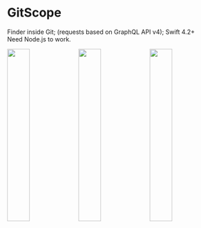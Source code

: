 # GitScope
Finder inside Git;  (requests based on GraphQL API v4); Swift 4.2+ <br/>
Need Node.js to work.

<img src="https://user-images.githubusercontent.com/29354959/58174039-9dc6a480-7ca5-11e9-8a1d-146b7bc44c96.png" width=32%> <img src="https://user-images.githubusercontent.com/29354959/58174041-9e5f3b00-7ca5-11e9-8dc5-4e378cf2c77b.png" width=32%> <img src="https://user-images.githubusercontent.com/29354959/58174042-9e5f3b00-7ca5-11e9-97d8-2625b2f75ae8.png" width=32%>
